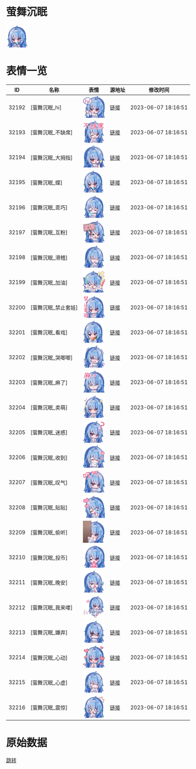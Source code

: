 # 萤舞沉眠

<img src="./cover.png" height="60" alt="cover" />

# 表情一览

|ID|名称|表情|源地址|修改时间|
|----|----|----|----|----|
|32192|[萤舞沉眠_hi]|<img src="./pic/032192_%5B萤舞沉眠_hi%5D.png" height="60" alt="hi"/>|[链接](https://i0.hdslb.com/bfs/emote/f06cea3d4f0662a759d16088b0b652f38c317d7e.png)|2023-06-07 18:16:51|
|32193|[萤舞沉眠_不缺席]|<img src="./pic/032193_%5B萤舞沉眠_不缺席%5D.png" height="60" alt="不缺席"/>|[链接](https://i0.hdslb.com/bfs/emote/e28e593e5a386d13ea063981de7074cd62404f92.png)|2023-06-07 18:16:51|
|32194|[萤舞沉眠_大拇指]|<img src="./pic/032194_%5B萤舞沉眠_大拇指%5D.png" height="60" alt="大拇指"/>|[链接](https://i0.hdslb.com/bfs/emote/4b116b9c2088c70d031045bdd04e89dc2fd93a65.png)|2023-06-07 18:16:51|
|32195|[萤舞沉眠_蝶]|<img src="./pic/032195_%5B萤舞沉眠_蝶%5D.png" height="60" alt="蝶"/>|[链接](https://i0.hdslb.com/bfs/emote/601511cac85f458b1f9e3167c0b5a73ceb034596.png)|2023-06-07 18:16:51|
|32196|[萤舞沉眠_乖巧]|<img src="./pic/032196_%5B萤舞沉眠_乖巧%5D.png" height="60" alt="乖巧"/>|[链接](https://i0.hdslb.com/bfs/emote/791ccd1297460845782d4486b8dfdf499d37ab03.png)|2023-06-07 18:16:51|
|32197|[萤舞沉眠_互粉]|<img src="./pic/032197_%5B萤舞沉眠_互粉%5D.png" height="60" alt="互粉"/>|[链接](https://i0.hdslb.com/bfs/emote/2557f6f835f18cd8919ad8503785a4e3d71c3b1f.png)|2023-06-07 18:16:51|
|32198|[萤舞沉眠_滑稽]|<img src="./pic/032198_%5B萤舞沉眠_滑稽%5D.png" height="60" alt="滑稽"/>|[链接](https://i0.hdslb.com/bfs/emote/9c46862a7815a7f352700fee8e32e9348202ab08.png)|2023-06-07 18:16:51|
|32199|[萤舞沉眠_加油]|<img src="./pic/032199_%5B萤舞沉眠_加油%5D.png" height="60" alt="加油"/>|[链接](https://i0.hdslb.com/bfs/emote/24d3b61ba45baf12626a2381c34f6b0ba6e492d0.png)|2023-06-07 18:16:51|
|32200|[萤舞沉眠_禁止套娃]|<img src="./pic/032200_%5B萤舞沉眠_禁止套娃%5D.png" height="60" alt="禁止套娃"/>|[链接](https://i0.hdslb.com/bfs/emote/d8152ef26fa3e7823857d807fe44e38498856faa.png)|2023-06-07 18:16:51|
|32201|[萤舞沉眠_看戏]|<img src="./pic/032201_%5B萤舞沉眠_看戏%5D.png" height="60" alt="看戏"/>|[链接](https://i0.hdslb.com/bfs/emote/9b16f99664d35aa71056f5d2f074952424df582b.png)|2023-06-07 18:16:51|
|32202|[萤舞沉眠_哭唧唧]|<img src="./pic/032202_%5B萤舞沉眠_哭唧唧%5D.png" height="60" alt="哭唧唧"/>|[链接](https://i0.hdslb.com/bfs/emote/7613153677d49ae7eba34a8575a6011ac5e21b38.png)|2023-06-07 18:16:51|
|32203|[萤舞沉眠_麻了]|<img src="./pic/032203_%5B萤舞沉眠_麻了%5D.png" height="60" alt="麻了"/>|[链接](https://i0.hdslb.com/bfs/emote/90a6b04e49373a9c051ccc20f35cee34c7665b49.png)|2023-06-07 18:16:51|
|32204|[萤舞沉眠_卖萌]|<img src="./pic/032204_%5B萤舞沉眠_卖萌%5D.png" height="60" alt="卖萌"/>|[链接](https://i0.hdslb.com/bfs/emote/621b20fd95278359eb8ac1ff0d195cbd092dd35d.png)|2023-06-07 18:16:51|
|32205|[萤舞沉眠_迷惑]|<img src="./pic/032205_%5B萤舞沉眠_迷惑%5D.png" height="60" alt="迷惑"/>|[链接](https://i0.hdslb.com/bfs/emote/0d0c083b55420426692c52ded3d34c4e67660f56.png)|2023-06-07 18:16:51|
|32206|[萤舞沉眠_收到]|<img src="./pic/032206_%5B萤舞沉眠_收到%5D.png" height="60" alt="收到"/>|[链接](https://i0.hdslb.com/bfs/emote/976a221f32ed46fa5bcadaa87cafa049f5bd1bc3.png)|2023-06-07 18:16:51|
|32207|[萤舞沉眠_叹气]|<img src="./pic/032207_%5B萤舞沉眠_叹气%5D.png" height="60" alt="叹气"/>|[链接](https://i0.hdslb.com/bfs/emote/454ca1b5ef9dade34b88c23d6265f9ede32f07e3.png)|2023-06-07 18:16:51|
|32208|[萤舞沉眠_贴贴]|<img src="./pic/032208_%5B萤舞沉眠_贴贴%5D.png" height="60" alt="贴贴"/>|[链接](https://i0.hdslb.com/bfs/emote/bde552997e3855b21ede2206e41559ea6c2c802e.png)|2023-06-07 18:16:51|
|32209|[萤舞沉眠_偷听]|<img src="./pic/032209_%5B萤舞沉眠_偷听%5D.png" height="60" alt="偷听"/>|[链接](https://i0.hdslb.com/bfs/emote/7a6da10f0a61ed2b67176e9a69a01b39d3996de8.png)|2023-06-07 18:16:51|
|32210|[萤舞沉眠_投币]|<img src="./pic/032210_%5B萤舞沉眠_投币%5D.png" height="60" alt="投币"/>|[链接](https://i0.hdslb.com/bfs/emote/3bc3913ed25a5de1cc5906e1d79c223375de3260.png)|2023-06-07 18:16:51|
|32211|[萤舞沉眠_晚安]|<img src="./pic/032211_%5B萤舞沉眠_晚安%5D.png" height="60" alt="晚安"/>|[链接](https://i0.hdslb.com/bfs/emote/ad005f8a54fd5c961b6953ff0276b3a3a562a751.png)|2023-06-07 18:16:51|
|32212|[萤舞沉眠_我来喽]|<img src="./pic/032212_%5B萤舞沉眠_我来喽%5D.png" height="60" alt="我来喽"/>|[链接](https://i0.hdslb.com/bfs/emote/c45f0bd829ecfe4ab8a8a3676615c70d48dfc711.png)|2023-06-07 18:16:51|
|32213|[萤舞沉眠_嫌弃]|<img src="./pic/032213_%5B萤舞沉眠_嫌弃%5D.png" height="60" alt="嫌弃"/>|[链接](https://i0.hdslb.com/bfs/emote/f2bdaf3e81da7efe1f832e02c18a9e0f8ae84940.png)|2023-06-07 18:16:51|
|32214|[萤舞沉眠_心动]|<img src="./pic/032214_%5B萤舞沉眠_心动%5D.png" height="60" alt="心动"/>|[链接](https://i0.hdslb.com/bfs/emote/927833db4e1658be01f88b25da2093ac9c37ebda.png)|2023-06-07 18:16:51|
|32215|[萤舞沉眠_心虚]|<img src="./pic/032215_%5B萤舞沉眠_心虚%5D.png" height="60" alt="心虚"/>|[链接](https://i0.hdslb.com/bfs/emote/803499a8bf7227363e8d1025a248485c3093c861.png)|2023-06-07 18:16:51|
|32216|[萤舞沉眠_震惊]|<img src="./pic/032216_%5B萤舞沉眠_震惊%5D.png" height="60" alt="震惊"/>|[链接](https://i0.hdslb.com/bfs/emote/bccb1577bd4fa819a90faa2a02f3eabc80473659.png)|2023-06-07 18:16:51|

# 原始数据

[跳转](./raw.json)

